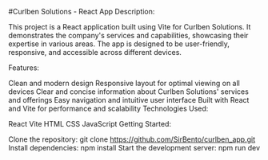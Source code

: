 #Curlben Solutions - React App
Description:

This project is a React application built using Vite for Curlben Solutions. It demonstrates the company's services and capabilities, showcasing their expertise in various areas. The app is designed to be user-friendly, responsive, and accessible across different devices.

Features:

Clean and modern design
Responsive layout for optimal viewing on all devices
Clear and concise information about Curlben Solutions' services and offerings
Easy navigation and intuitive user interface
Built with React and Vite for performance and scalability
Technologies Used:

React
Vite
HTML
CSS
JavaScript
Getting Started:

Clone the repository: git clone https://github.com/SirBento/curlben_app.git
Install dependencies: npm install
Start the development server: npm run dev
